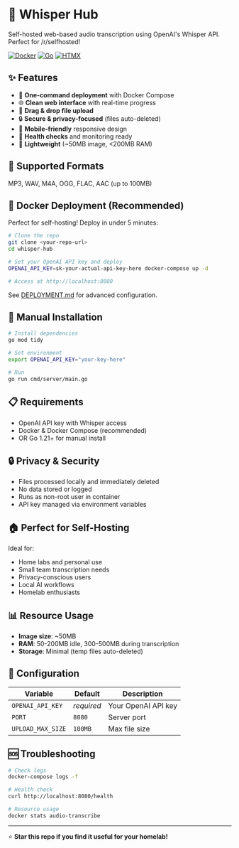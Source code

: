 # 🎵 Whisper Hub

Self-hosted web-based audio transcription using OpenAI's Whisper API. Perfect for /r/selfhosted!

[![Docker](https://img.shields.io/badge/docker-%230db7ed.svg?style=flat&logo=docker&logoColor=white)](https://www.docker.com/)
[![Go](https://img.shields.io/badge/go-%2300ADD8.svg?style=flat&logo=go&logoColor=white)](https://golang.org/)
[![HTMX](https://img.shields.io/badge/htmx-3366CC?style=flat&logo=htmx&logoColor=white)](https://htmx.org/)

## ✨ Features

- 🚀 **One-command deployment** with Docker Compose
- 🌐 **Clean web interface** with real-time progress
- 📁 **Drag & drop file upload** 
- 🔒 **Secure & privacy-focused** (files auto-deleted)
- 📱 **Mobile-friendly** responsive design
- 🏥 **Health checks** and monitoring ready
- 💾 **Lightweight** (~50MB image, <200MB RAM)

## 🎯 Supported Formats

MP3, WAV, M4A, OGG, FLAC, AAC (up to 100MB)

## 🐳 Docker Deployment (Recommended)

Perfect for self-hosting! Deploy in under 5 minutes:

```bash
# Clone the repo
git clone <your-repo-url>
cd whisper-hub

# Set your OpenAI API key and deploy
OPENAI_API_KEY=sk-your-actual-api-key-here docker-compose up -d

# Access at http://localhost:8080
```

See [DEPLOYMENT.md](DEPLOYMENT.md) for advanced configuration.

## 🔧 Manual Installation

```bash
# Install dependencies
go mod tidy

# Set environment
export OPENAI_API_KEY="your-key-here"

# Run
go run cmd/server/main.go
```

## 📋 Requirements

- OpenAI API key with Whisper access
- Docker & Docker Compose (recommended)
- OR Go 1.21+ for manual install

## 🔒 Privacy & Security

- Files processed locally and immediately deleted
- No data stored or logged
- Runs as non-root user in container
- API key managed via environment variables

## 🏠 Perfect for Self-Hosting

Ideal for:
- Home labs and personal use
- Small team transcription needs  
- Privacy-conscious users
- Local AI workflows
- Homelab enthusiasts

## 📊 Resource Usage

- **Image size**: ~50MB
- **RAM**: 50-200MB idle, 300-500MB during transcription
- **Storage**: Minimal (temp files auto-deleted)

## 🔧 Configuration

| Variable | Default | Description |
|----------|---------|-------------|
| `OPENAI_API_KEY` | *required* | Your OpenAI API key |
| `PORT` | `8080` | Server port |
| `UPLOAD_MAX_SIZE` | `100MB` | Max file size |

## 🆘 Troubleshooting

```bash
# Check logs
docker-compose logs -f

# Health check
curl http://localhost:8080/health

# Resource usage
docker stats audio-transcribe
```

---

⭐ **Star this repo if you find it useful for your homelab!**